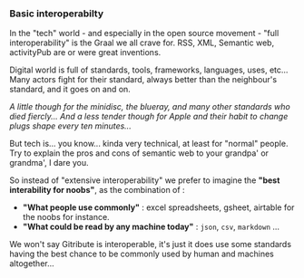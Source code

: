 
### Basic interoperabilty

In the "tech" world - and especially in the open source movement - "full interoperability" is the Graal we all crave for. RSS, XML, Semantic web, activityPub are or were great inventions.

Digital world is full of standards, tools, frameworks, languages, uses, etc... Many actors fight for their standard, always better than the neighbour's standard, and it goes on and on.

_A little though for the minidisc, the blueray, and many other standards who died fiercly... And a less tender though for Apple and their habit to change plugs shape every ten minutes..._

But tech is... you know... kinda very technical, at least for "normal" people. Try to explain the pros and cons of semantic web to your grandpa' or grandma', I dare you. 

So instead of "extensive interoperability" we prefer to imagine the **"best interability for noobs"**, as the combination of :

- **"What people use commonly"** : excel spreadsheets, gsheet, airtable for the noobs for instance.
- **"What could be read by any machine today"** : `json`, `csv`, `markdown` ...

We won't say Gitribute is interoperable, it's just it does use some standards having the best chance to be commonly used by human and machines altogether...
